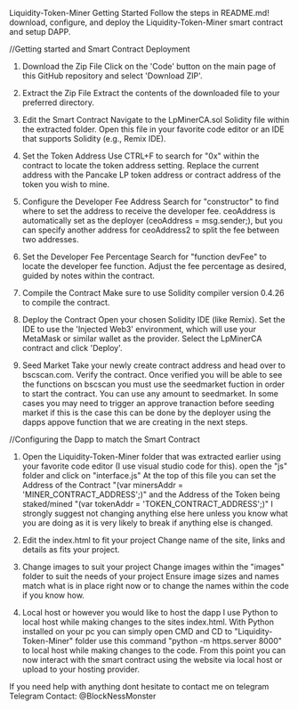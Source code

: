 Liquidity-Token-Miner Getting Started
Follow the steps in README.md! 
download, configure, and deploy the Liquidity-Token-Miner smart contract and setup DAPP.



//Getting started and Smart Contract Deployment

1. Download the Zip File
Click on the 'Code' button on the main page of this GitHub repository and select 'Download ZIP'.

2. Extract the Zip File
Extract the contents of the downloaded file to your preferred directory.

3. Edit the Smart Contract
Navigate to the LpMinerCA.sol Solidity file within the extracted folder.
Open this file in your favorite code editor or an IDE that supports Solidity (e.g., Remix IDE).

4. Set the Token Address
Use CTRL+F to search for "0x" within the contract to locate the token address setting.
Replace the current address with the Pancake LP token address or contract address of the token you wish to mine.

5. Configure the Developer Fee Address
Search for "constructor" to find where to set the address to receive the developer fee.
ceoAddress is automatically set as the deployer (ceoAddress = msg.sender;), but you can specify another address for ceoAddress2 to split the fee between two addresses.

6. Set the Developer Fee Percentage
Search for "function devFee" to locate the developer fee function.
Adjust the fee percentage as desired, guided by notes within the contract.

7. Compile the Contract
Make sure to use Solidity compiler version 0.4.26 to compile the contract.

8. Deploy the Contract
Open your chosen Solidity IDE (like Remix).
Set the IDE to use the 'Injected Web3' environment, which will use your MetaMask or similar wallet as the provider.
Select the LpMinerCA contract and click 'Deploy'.

9. Seed Market
Take your newly create contract address and head over to bscscan.com.
Verify the contract.
Once verified you will be able to see the functions on bscscan you must use the seedmarket fuction in order to start the contract.
You can use any amount to seedmarket.
In some cases you may need to trigger an approve tranaction before seeding market if this is the case this can be done by the deployer using the dapps appove function that we are creating in the next steps.



//Configuring the Dapp to match the Smart Contract

1. Open the Liquidity-Token-Miner folder that was extracted earlier using your favorite code editor (I use visual studio code for this).
open the "js" folder and click on "interface.js"
At the top of this file you can set the Address of the Contract "(var minersAddr = 'MINER_CONTRACT_ADDRESS';)" and the Address of the Token being staked/mined "(var tokenAddr = 'TOKEN_CONTRACT_ADDRESS';)"
I strongly suggest not changing anything else here unless you know what you are doing as it is very likely to break if anything else is changed.

3. Edit the index.html to fit your project
Change name of the site, links and details as fits your project.

4. Change images to suit your project
Change images within the "images" folder to suit the needs of your project
Ensure image sizes and names match what is in place right now or to change the names within the code if you know how.

5. Local host or however you would like to host the dapp
I use Python to local host while making changes to the sites index.html. 
With Python installed on your pc you can simply open CMD and CD to "Liquidity-Token-Miner" folder use this command "python -m https.server 8000" to local host while making changes to the code.
From this point you can now interact with the smart contract using the website via local host or upload to your hosting provider.


If you need help with anything dont hesitate to contact me on telegram
Telegram Contact:
@BlockNessMonster
